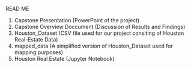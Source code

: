 
READ ME

1. Capstone Presentation (PowerPoint of the project)
2. Capstone Overview Doccument (Discussion of Results and Findings)
3. Houston_Dataset (CSV file used for our project consiting of Houston Real-Estate Data)
4. mapped_data (A simplified version of Houston_Dataset used for mapping purposes)
5. Houston Real Estate (Jupyter Notebook)
